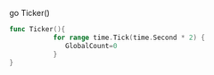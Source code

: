 go Ticker()

```go
func Ticker(){
	       for range time.Tick(time.Second * 2) {
              GlobalCount=0 	
           }
}
```
